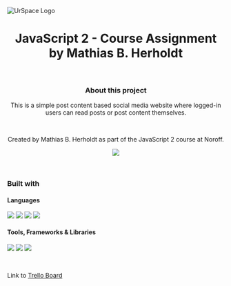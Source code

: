![UrSpace Logo](https://github.com/MHerholdt94/js2-ca/assets/81162745/38c11326-d4f9-4aed-abde-522757e89ed0)

<div align="center">
  <h1>JavaScript 2 - Course Assignment by Mathias B. Herholdt</h1>
</div>

&nbsp;

<div align="center">
  <h3>About this project</h3>
  This is a simple post content based social media website where logged-in users can read posts or post content themselves.

  &nbsp;
  
  Created by Mathias B. Herholdt as part of the JavaScript 2 course at Noroff.
  
  <img src="https://github.com/MHerholdt94/js2-ca/assets/81162745/e38b900a-6a65-4199-95ca-c88d668bf8db" />
</div>

&nbsp;

<div>
  <h3>Built with</h3>

  <h4>Languages</h4>
  <img src="https://img.shields.io/badge/HTML5-E34F26?style=for-the-badge&logo=html5&logoColor=white" />
  <img src="https://img.shields.io/badge/CSS3-1572B6?style=for-the-badge&logo=css3&logoColor=white" />
  <img src="https://img.shields.io/badge/Sass-CC6699?style=for-the-badge&logo=sass&logoColor=white" />
  <img src="https://img.shields.io/badge/JavaScript-323330?style=for-the-badge&logo=javascript&logoColor=F7DF1E" />

  <h4>Tools, Frameworks & Libraries</h4>
  <img src="https://img.shields.io/badge/VSCode-0078D4?style=for-the-badge&logo=visual%20studio%20code&logoColor=white" />
  <img src="https://img.shields.io/badge/Font_Awesome-339AF0?style=for-the-badge&logo=fontawesome&logoColor=white" />
  <img src="https://img.shields.io/badge/Bootstrap-563D7C?style=for-the-badge&logo=bootstrap&logoColor=white" />
</div>

&nbsp;

Link to <a href="https://trello.com/invite/b/bahrHuk4/ATTIa30d567d47bda5ffe3c159c9ef3c9e77F660BA2F/javascript-2-course-assignment">Trello Board</a>
